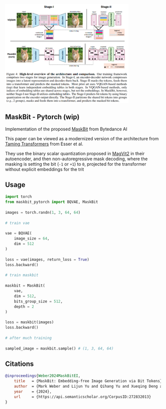 
<img src="./maskbit.png" width="400px"></img>

## MaskBit - Pytorch (wip)

Implementation of the proposed [MaskBit](https://arxiv.org/abs/2409.16211) from Bytedance AI

This paper can be viewed as a modernized version of the architecture from [Taming Transformers](https://arxiv.org/abs/2012.09841) from Esser et al.

They use the binary scalar quantization proposed in [MagVit2](https://arxiv.org/abs/2310.05737) in their autoencoder, and then non-autoregressive mask decoding, where the masking is setting the bit (`-1` or `+1`) to `0`, projected for the transformer without explicit embeddings for the trit

## Usage

```python
import torch
from maskbit_pytorch import BQVAE, MaskBit

images = torch.randn(1, 3, 64, 64)

# train vae

vae = BQVAE(
    image_size = 64,
    dim = 512
)

loss = vae(images, return_loss = True)
loss.backward()

# train maskbit

maskbit = MaskBit(
    vae,
    dim = 512,
    bits_group_size = 512,
    depth = 2
)

loss = maskbit(images)
loss.backward()

# after much training

sampled_image = maskbit.sample() # (1, 3, 64, 64)
```

## Citations

```bibtex
@inproceedings{Weber2024MaskBitEI,
    title   = {MaskBit: Embedding-free Image Generation via Bit Tokens},
    author  = {Mark Weber and Lijun Yu and Qihang Yu and Xueqing Deng and Xiaohui Shen and Daniel Cremers and Liang-Chieh Chen},
    year    = {2024},
    url     = {https://api.semanticscholar.org/CorpusID:272832013}
}
```
